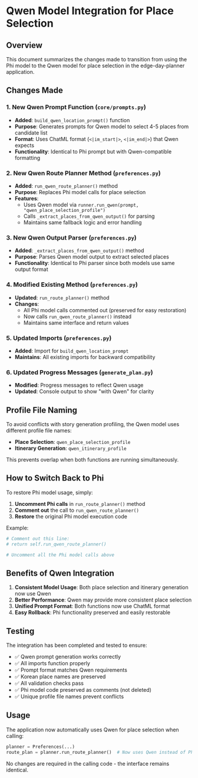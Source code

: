 # Qwen Model Integration for Place Selection

## Overview
This document summarizes the changes made to transition from using the Phi model to the Qwen model for place selection in the edge-day-planner application.

## Changes Made

### 1. New Qwen Prompt Function (`core/prompts.py`)
- **Added**: `build_qwen_location_prompt()` function
- **Purpose**: Generates prompts for Qwen model to select 4-5 places from candidate list
- **Format**: Uses ChatML format (`<|im_start|>`, `<|im_end|>`) that Qwen expects
- **Functionality**: Identical to Phi prompt but with Qwen-compatible formatting

### 2. New Qwen Route Planner Method (`preferences.py`)
- **Added**: `run_qwen_route_planner()` method
- **Purpose**: Replaces Phi model calls for place selection
- **Features**: 
  - Uses Qwen model via `runner.run_qwen(prompt, "qwen_place_selection_profile")`
  - Calls `_extract_places_from_qwen_output()` for parsing
  - Maintains same fallback logic and error handling

### 3. New Qwen Output Parser (`preferences.py`)
- **Added**: `_extract_places_from_qwen_output()` method
- **Purpose**: Parses Qwen model output to extract selected places
- **Functionality**: Identical to Phi parser since both models use same output format

### 4. Modified Existing Method (`preferences.py`)
- **Updated**: `run_route_planner()` method
- **Changes**: 
  - All Phi model calls commented out (preserved for easy restoration)
  - Now calls `run_qwen_route_planner()` instead
  - Maintains same interface and return values

### 5. Updated Imports (`preferences.py`)
- **Added**: Import for `build_qwen_location_prompt`
- **Maintains**: All existing imports for backward compatibility

### 6. Updated Progress Messages (`generate_plan.py`)
- **Modified**: Progress messages to reflect Qwen usage
- **Updated**: Console output to show "with Qwen" for clarity

## Profile File Naming

To avoid conflicts with story generation profiling, the Qwen model uses different profile file names:

- **Place Selection**: `qwen_place_selection_profile` 
- **Itinerary Generation**: `qwen_itinerary_profile`

This prevents overlap when both functions are running simultaneously.

## How to Switch Back to Phi

To restore Phi model usage, simply:

1. **Uncomment Phi calls** in `run_route_planner()` method
2. **Comment out** the call to `run_qwen_route_planner()`
3. **Restore** the original Phi model execution code

Example:
```python
# Comment out this line:
# return self.run_qwen_route_planner()

# Uncomment all the Phi model calls above
```

## Benefits of Qwen Integration

1. **Consistent Model Usage**: Both place selection and itinerary generation now use Qwen
2. **Better Performance**: Qwen may provide more consistent place selection
3. **Unified Prompt Format**: Both functions now use ChatML format
4. **Easy Rollback**: Phi functionality preserved and easily restorable

## Testing

The integration has been completed and tested to ensure:
- ✅ Qwen prompt generation works correctly
- ✅ All imports function properly  
- ✅ Prompt format matches Qwen requirements
- ✅ Korean place names are preserved
- ✅ All validation checks pass
- ✅ Phi model code preserved as comments (not deleted)
- ✅ Unique profile file names prevent conflicts

## Usage

The application now automatically uses Qwen for place selection when calling:
```python
planner = Preferences(...)
route_plan = planner.run_route_planner()  # Now uses Qwen instead of Phi
```

No changes are required in the calling code - the interface remains identical.
